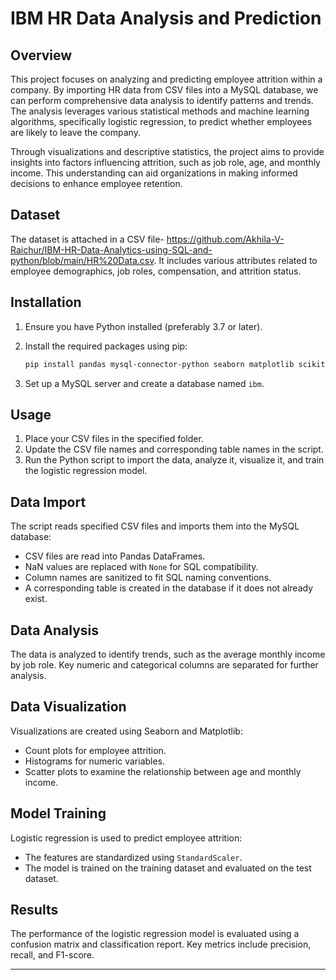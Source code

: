 # IBM HR Data Analysis and Prediction

## Overview

This project focuses on analyzing and predicting employee attrition within a company. By importing HR data from CSV files into a MySQL database, we can perform comprehensive data analysis to identify patterns and trends. The analysis leverages various statistical methods and machine learning algorithms, specifically logistic regression, to predict whether employees are likely to leave the company.

Through visualizations and descriptive statistics, the project aims to provide insights into factors influencing attrition, such as job role, age, and monthly income. This understanding can aid organizations in making informed decisions to enhance employee retention.

## Dataset

The dataset is attached in a CSV file- https://github.com/Akhila-V-Raichur/IBM-HR-Data-Analytics-using-SQL-and-python/blob/main/HR%20Data.csv. It includes various attributes related to employee demographics, job roles, compensation, and attrition status.

## Installation

1. Ensure you have Python installed (preferably 3.7 or later).
2. Install the required packages using pip:

   ```bash
   pip install pandas mysql-connector-python seaborn matplotlib scikit-learn
   ```

3. Set up a MySQL server and create a database named `ibm`.

## Usage

1. Place your CSV files in the specified folder.
2. Update the CSV file names and corresponding table names in the script.
3. Run the Python script to import the data, analyze it, visualize it, and train the logistic regression model.

## Data Import

The script reads specified CSV files and imports them into the MySQL database:

- CSV files are read into Pandas DataFrames.
- NaN values are replaced with `None` for SQL compatibility.
- Column names are sanitized to fit SQL naming conventions.
- A corresponding table is created in the database if it does not already exist.

## Data Analysis

The data is analyzed to identify trends, such as the average monthly income by job role. Key numeric and categorical columns are separated for further analysis.

## Data Visualization

Visualizations are created using Seaborn and Matplotlib:

- Count plots for employee attrition.
- Histograms for numeric variables.
- Scatter plots to examine the relationship between age and monthly income.

## Model Training

Logistic regression is used to predict employee attrition:

- The features are standardized using `StandardScaler`.
- The model is trained on the training dataset and evaluated on the test dataset.

## Results

The performance of the logistic regression model is evaluated using a confusion matrix and classification report. Key metrics include precision, recall, and F1-score.

---
